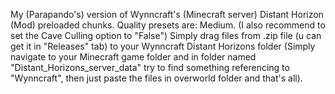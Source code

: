 My (Parapando's) version of Wynncraft's (Minecraft server) Distant Horizon (Mod) preloaded chunks.
Quality presets are: Medium. (I also recommend to set the Cave Culling option to "False")
Simply drag files from .zip file (u can get it in "Releases" tab) to your Wynncraft Distant Horizons folder (Simply navigate to your Minecraft game folder and in folder named "Distant_Horizons_server_data" try to find something referencing to "Wynncraft", then just paste the files in overworld folder and that's all).
